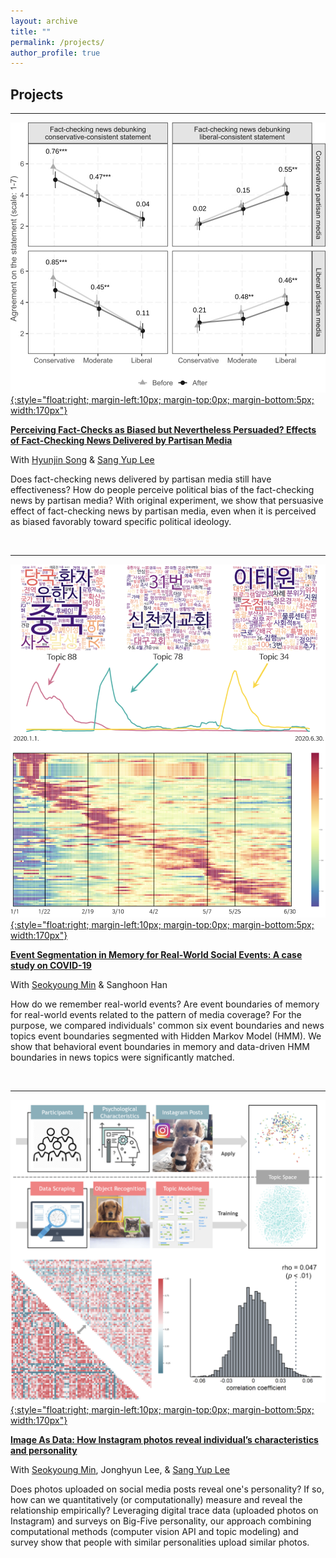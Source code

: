 ```yaml
---
layout: archive
title: ""
permalink: /projects/
author_profile: true
---
```


<!-- {% include base_path %}

{% for post in site.projects reversed %}
  {% include archive-single.html %}
  ---
{% endfor %} -->
## Projects
---
[![Project 3 thumbnail](/images/thumbnail_project03.jpeg){:style="float:right; margin-left:10px; margin-top:0px; margin-bottom:5px; width:170px"}](/projects/project03_fact-checking-by-partisan-media)

[**Perceiving Fact-Checks as Biased but Nevertheless Persuaded? Effects of Fact-Checking News Delivered by Partisan Media**](/projects/project03_fact-checking-by-partisan-media)

With [Hyunjin Song](https://www.hyunjinsong.com) & [Sang Yup Lee](https://sangyup-lee.github.io/aboutme/)

Does fact-checking news delivered by partisan media still have effectiveness? How do people perceive political bias of the fact-checking news by partisan media? With original experiment, we show that persuasive effect of fact-checking news by partisan media, even when it is perceived as biased favorably toward specific political ideology.

&nbsp;

---

[![Project 2 thumbnail](/images/thumbnail_project02.png){:style="float:right; margin-left:10px; margin-top:0px; margin-bottom:5px; width:170px"}](/projects/project02_event-segmentation)

[**Event Segmentation in Memory for Real-World Social Events: A case study on COVID-19**](/projects/project02_event-segmentation)

With [Seokyoung Min](https://sites.google.com/view/seokyoungmin/home?authuser=0) & Sanghoon Han

How do we remember real-world events? Are event boundaries of memory for real-world events related to the pattern of media coverage? For the purpose, we compared individuals' common six event boundaries and news topics event boundaries segmented with Hidden Markov Model (HMM). We show that behavioral event boundaries in memory and data-driven HMM boundaries in news topics were significantly matched.

&nbsp;

---

[![Project 1 thumbnail](/images/thumbnail_project01.png){:style="float:right; margin-left:10px; margin-top:0px; margin-bottom:5px; width:170px"}](/projects/project01_image-as-data)

[**Image As Data: How Instagram photos reveal individual’s characteristics and personality**](/projects/project01_image-as-data)

With [Seokyoung Min](https://sites.google.com/view/seokyoungmin/home?authuser=0), Jonghyun Lee, & [Sang Yup Lee](https://sangyup-lee.github.io/aboutme/)

Does photos uploaded on social media posts reveal one's personality? If so, how can we quantitatively (or computationally) measure and reveal the relationship empirically? Leveraging digital trace data (uploaded photos on Instagram) and surveys on Big-Five personality, our approach combining computational methods (computer vision API and topic modeling) and survey show that people with similar personalities upload similar photos.
